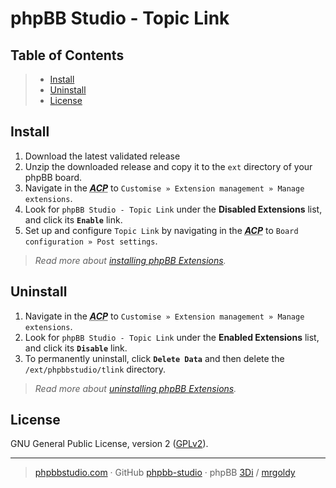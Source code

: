 # phpBB Studio - Topic Link

## Table of Contents
> - [Install](#install)
> - [Uninstall](#uninstall)
> - [License](#license)

## Install
1. Download the latest validated release
2. Unzip the downloaded release and copy it to the `ext` directory of your phpBB board.
3. Navigate in the ***<abbr title="Administration Control Panel">ACP</abbr>*** to `Customise » Extension management » Manage extensions`.
4. Look for `phpBB Studio - Topic Link` under the **Disabled Extensions** list, and click its **`Enable`** link.
5. Set up and configure `Topic Link` by navigating in the ***<abbr title="Administration Control Panel">ACP</abbr>*** to `Board configuration » Post settings`.

> *Read more about [installing phpBB Extensions](https://www.phpbb.com/extensions/installing/#installing).*

## Uninstall
1. Navigate in the ***<abbr title="Administration Control Panel">ACP</abbr>*** to `Customise » Extension management » Manage extensions`.
2. Look for `phpBB Studio - Topic Link` under the **Enabled Extensions** list, and click its **`Disable`** link.
3. To permanently uninstall, click **`Delete Data`** and then delete the `/ext/phpbbstudio/tlink` directory.

> *Read more about [uninstalling phpBB Extensions](https://www.phpbb.com/extensions/installing/#removing).*

## License
GNU General Public License, version 2 ([GPLv2](../license.txt)).

---
> [phpbbstudio.com](https://www.phpbbstudio.com) · GitHub [phpbb-studio](https://github.com/phpbb-studio/) · phpBB [3Di](https://www.phpbb.com/community/memberlist.php?mode=viewprofile&u=177467) / [mrgoldy](https://www.phpbb.com/community/memberlist.php?mode=viewprofile&u=1114105)
